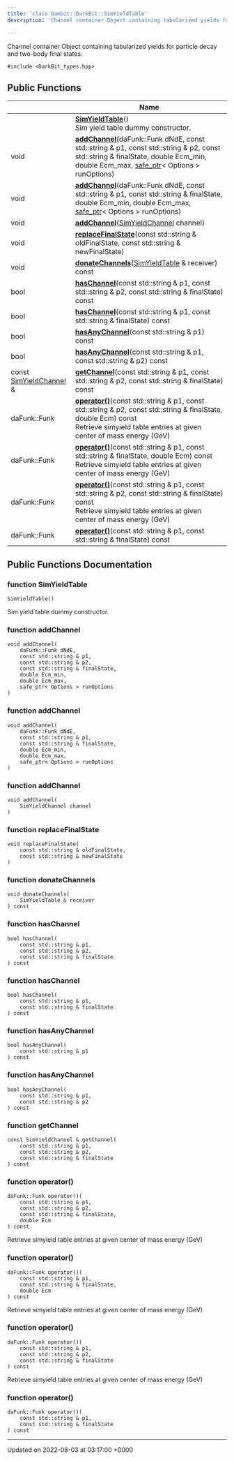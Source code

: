 ```yaml
---
title: 'class Gambit::DarkBit::SimYieldTable'
description: 'Channel container Object containing tabularized yields for particle decay and two-body final states. '

---
```









Channel container Object containing tabularized yields for particle decay and two-body final states. 


`#include <DarkBit_types.hpp>`

## Public Functions

|                | Name           |
| -------------- | -------------- |
| | **[SimYieldTable](/documentation/code/main/classes/classgambit_1_1darkbit_1_1simyieldtable/#function-simyieldtable)**()<br>Sim yield table dummy constructor.  |
| void | **[addChannel](/documentation/code/main/classes/classgambit_1_1darkbit_1_1simyieldtable/#function-addchannel)**(daFunk::Funk dNdE, const std::string & p1, const std::string & p2, const std::string & finalState, double Ecm_min, double Ecm_max, [safe_ptr](/documentation/code/main/classes/classgambit_1_1safe__ptr/)< Options > runOptions) |
| void | **[addChannel](/documentation/code/main/classes/classgambit_1_1darkbit_1_1simyieldtable/#function-addchannel)**(daFunk::Funk dNdE, const std::string & p1, const std::string & finalState, double Ecm_min, double Ecm_max, [safe_ptr](/documentation/code/main/classes/classgambit_1_1safe__ptr/)< Options > runOptions) |
| void | **[addChannel](/documentation/code/main/classes/classgambit_1_1darkbit_1_1simyieldtable/#function-addchannel)**([SimYieldChannel](/documentation/code/main/classes/structgambit_1_1darkbit_1_1simyieldchannel/) channel) |
| void | **[replaceFinalState](/documentation/code/main/classes/classgambit_1_1darkbit_1_1simyieldtable/#function-replacefinalstate)**(const std::string & oldFinalState, const std::string & newFinalState) |
| void | **[donateChannels](/documentation/code/main/classes/classgambit_1_1darkbit_1_1simyieldtable/#function-donatechannels)**([SimYieldTable](/documentation/code/main/classes/classgambit_1_1darkbit_1_1simyieldtable/) & receiver) const |
| bool | **[hasChannel](/documentation/code/main/classes/classgambit_1_1darkbit_1_1simyieldtable/#function-haschannel)**(const std::string & p1, const std::string & p2, const std::string & finalState) const |
| bool | **[hasChannel](/documentation/code/main/classes/classgambit_1_1darkbit_1_1simyieldtable/#function-haschannel)**(const std::string & p1, const std::string & finalState) const |
| bool | **[hasAnyChannel](/documentation/code/main/classes/classgambit_1_1darkbit_1_1simyieldtable/#function-hasanychannel)**(const std::string & p1) const |
| bool | **[hasAnyChannel](/documentation/code/main/classes/classgambit_1_1darkbit_1_1simyieldtable/#function-hasanychannel)**(const std::string & p1, const std::string & p2) const |
| const [SimYieldChannel](/documentation/code/main/classes/structgambit_1_1darkbit_1_1simyieldchannel/) & | **[getChannel](/documentation/code/main/classes/classgambit_1_1darkbit_1_1simyieldtable/#function-getchannel)**(const std::string & p1, const std::string & p2, const std::string & finalState) const |
| daFunk::Funk | **[operator()](/documentation/code/main/classes/classgambit_1_1darkbit_1_1simyieldtable/#function-operator())**(const std::string & p1, const std::string & p2, const std::string & finalState, double Ecm) const<br>Retrieve simyield table entries at given center of mass energy (GeV)  |
| daFunk::Funk | **[operator()](/documentation/code/main/classes/classgambit_1_1darkbit_1_1simyieldtable/#function-operator())**(const std::string & p1, const std::string & finalState, double Ecm) const<br>Retrieve simyield table entries at given center of mass energy (GeV)  |
| daFunk::Funk | **[operator()](/documentation/code/main/classes/classgambit_1_1darkbit_1_1simyieldtable/#function-operator())**(const std::string & p1, const std::string & p2, const std::string & finalState) const<br>Retrieve simyield table entries at given center of mass energy (GeV)  |
| daFunk::Funk | **[operator()](/documentation/code/main/classes/classgambit_1_1darkbit_1_1simyieldtable/#function-operator())**(const std::string & p1, const std::string & finalState) const |

## Public Functions Documentation

### function SimYieldTable

```
SimYieldTable()
```

Sim yield table dummy constructor. 

### function addChannel

```
void addChannel(
    daFunk::Funk dNdE,
    const std::string & p1,
    const std::string & p2,
    const std::string & finalState,
    double Ecm_min,
    double Ecm_max,
    safe_ptr< Options > runOptions
)
```


### function addChannel

```
void addChannel(
    daFunk::Funk dNdE,
    const std::string & p1,
    const std::string & finalState,
    double Ecm_min,
    double Ecm_max,
    safe_ptr< Options > runOptions
)
```


### function addChannel

```
void addChannel(
    SimYieldChannel channel
)
```


### function replaceFinalState

```
void replaceFinalState(
    const std::string & oldFinalState,
    const std::string & newFinalState
)
```


### function donateChannels

```
void donateChannels(
    SimYieldTable & receiver
) const
```


### function hasChannel

```
bool hasChannel(
    const std::string & p1,
    const std::string & p2,
    const std::string & finalState
) const
```


### function hasChannel

```
bool hasChannel(
    const std::string & p1,
    const std::string & finalState
) const
```


### function hasAnyChannel

```
bool hasAnyChannel(
    const std::string & p1
) const
```


### function hasAnyChannel

```
bool hasAnyChannel(
    const std::string & p1,
    const std::string & p2
) const
```


### function getChannel

```
const SimYieldChannel & getChannel(
    const std::string & p1,
    const std::string & p2,
    const std::string & finalState
) const
```


### function operator()

```
daFunk::Funk operator()(
    const std::string & p1,
    const std::string & p2,
    const std::string & finalState,
    double Ecm
) const
```

Retrieve simyield table entries at given center of mass energy (GeV) 

### function operator()

```
daFunk::Funk operator()(
    const std::string & p1,
    const std::string & finalState,
    double Ecm
) const
```

Retrieve simyield table entries at given center of mass energy (GeV) 

### function operator()

```
daFunk::Funk operator()(
    const std::string & p1,
    const std::string & p2,
    const std::string & finalState
) const
```

Retrieve simyield table entries at given center of mass energy (GeV) 

### function operator()

```
daFunk::Funk operator()(
    const std::string & p1,
    const std::string & finalState
) const
```


-------------------------------

Updated on 2022-08-03 at 03:17:00 +0000